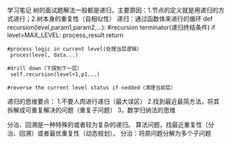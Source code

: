 学习笔记
树的面试题解法一般都是递归，主要原因：1.节点的定义就是用递归的方式进行；2.树本身的重复性（自相似性）
递归：通过函数体来进行的循环
def recursion(level,param1,param2,...):
    #recursion terminator(递归终结条件)
    if level>MAX_LEVEL:
     process_result
     return

    #process logic in current level(处理当层逻辑）
     proces(level, data...)

    #drill down（下探到下一层）
     self.recursion(level+1,p1...)

    #reverse the current level status if nedded（清理当前层）
递归的思维要点：
1.不要人肉进行递归（最大误区）
2.找到最近最简方法，将其拆解成可重复解决的问题（重复子问题）
3，数学归纳法的思维

分治、回溯是一种特殊的或者较为复杂的递归。
算法问题，找最近重复性（分治、回溯）或者最优重复性（动态规划）。
分治：将原问题分解为多个子问题


